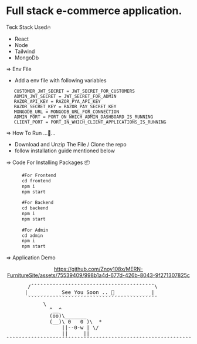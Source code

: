# Full stack e-commerce application.
 Teck Stack Used🔥
- React
- Node
- Tailwind
- MongoDb

=> Env File
   - Add a env file with following variables 
   ```javaascript
      CUSTOMER_JWT_SECRET = JWT_SECRET_FOR_CUSTOMERS
      ADMIN_JWT_SECRET = JWT_SECRET_FOR_ADMIN
      RAZOR_API_KEY = RAZOR_PYA_API_KEY
      RAZOR_SECRET_KEY = RAZOR_PAY_SECRET_KEY
      MONGODB_URL = MONGODB_URL_FOR_CONNECTION
      ADMIN_PORT = PORT_ON_WHICH_ADMIN_DASHBOARD_IS_RUNNING
      CLIENT_PORT = PORT_IN_WHICH_CLIENT_APPLICATIONS_IS_RUNNING
   ```

=> How To Run ...🏃...
- Download and Unzip The File / Clone the repo
- follow installation guide mentioned below

=> Code For Installing Packages 📦
```javascript
      #For Frontend
      cd frontend
      npm i
      npm start
      
      #For Backend
      cd backend
      npm i
      npm start
      
      #For Admin
      cd admin
      npm i
      npm start
```
=> Application Demo  
<div align="center">
 

https://github.com/Znoy108x/MERN-FurnitureSite/assets/75539409/998b1a4d-677d-426b-8043-9f271307825c


</div>
<pre>
       /ˆˆˆˆˆˆˆˆˆˆˆˆˆˆˆˆˆˆˆˆˆˆˆˆˆˆˆˆˆˆˆˆˆˆˆˆˆˆˆˆ\
      |           See You Soon .. 🤝            |
       ˇˇˇˇˇˇˇˇˇˇˇˇˇˇˇˇˇˇˇˇˇˇˇˇˇˇˇˇˇˇˇˇˇˇˇˇˇˇˇˇˇˇ
            \
              ^__^
              (oo)\_______
              (__)\ 0   0 )\  *
                  ||--0-w | \/                                                                       
                  ||     ||                                                                 
ˆˆˆˆˆˆˆˆˆˆˆˆˆˆˆˆˆˆˆˆˆˆˆˆˆˆˆˆˆˆˆˆˆˆˆˆˆˆˆˆˆˆˆˆˆˆˆˆˆˆˆˆˆˆˆˆˆˆˆˆˆˆˆˆˆˆˆˆˆˆˆˆˆˆˆˆˆˆˆˆˆˆˆˆˆˆˆˆˆˆˆˆˆˆˆˆˆˆˆˆˆˆˆˆ
</pre>
